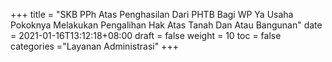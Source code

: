 +++
title = "SKB PPh Atas Penghasilan Dari PHTB Bagi WP Ya Usaha Pokoknya Melakukan Pengalihan Hak Atas Tanah Dan Atau Bangunan"
date = 2021-01-16T13:12:18+08:00
draft = false
weight = 10
toc = false
categories ="Layanan Administrasi"
+++
